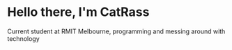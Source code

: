 # Hello there, I'm CatRass
Current student at RMIT Melbourne, programming and messing around with technology